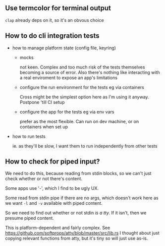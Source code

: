 ## Use termcolor for terminal output
`clap` already deps on it, so it's an obvous choice

## How to do cli integration tests
* how to manage platform state (config file, keyring)
  
    * mocks

        not keen. Complex and too much risk of the tests themselves becoming a source of error. Also there's nothing like interacting with a real enviroment to expose an app's limitations
    * configure the run environment for the tests eg via containers
      
      Cross might be the simplest option here as I'm using it anyway.
      Postpone 'till CI setup
    * configure the app for the tests eg via env vars

       prefer as the most flexible. Can run on dev machine, or on containers when set up
  

* how to run tests

    ie. as they'll be slow, I want them to run independently from other tests

## How to check for piped input?
We need to do this, because reading from stdin blocks, so we can't just check whether or not there's content.

Some apps use '-', which I find to be ugly UX.

Some read from stdin pipe if there are no args, which doesn't work here as we want `-l` and `-v` available with piped content.

So we need to find out whether or not stdin *is a tty*. If it isn't, then we presume piped content.

This is platform-dependent and fairly complex. See https://github.com/softprops/atty/blob/master/src/lib.rs
I thought about just copying relevant functions from atty, but it's tiny so will just use as-is.